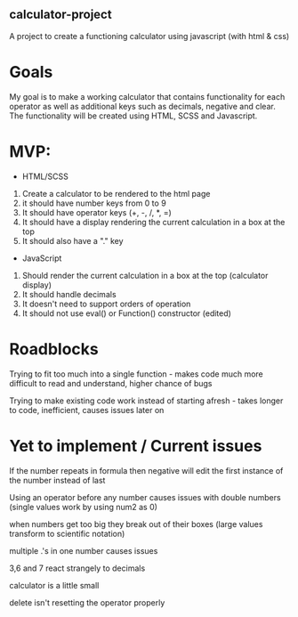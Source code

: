 ## calculator-project

A project to create a functioning calculator using javascript (with html & css)

# Goals

My goal is to make a working calculator that contains functionality for each operator as well as additional keys such as decimals, negative and clear. The functionality will be created using HTML, SCSS and Javascript.

# MVP:

-   HTML/SCSS

1. Create a calculator to be rendered to the html page
2. it should have number keys from 0 to 9
3. It should have operator keys (+, -, /, \*, =)
4. It should have a display rendering the current calculation in a box at the top
5. It should also have a "." key

-   JavaScript

1. Should render the current calculation in a box at the top (calculator display)
2. It should handle decimals
3. It doesn't need to support orders of operation
4. It should not use eval() or Function() constructor (edited)

# Roadblocks

Trying to fit too much into a single function - makes code much more difficult to read and understand, higher chance of bugs

Trying to make existing code work instead of starting afresh - takes longer to code, inefficient, causes issues later on

# Yet to implement / Current issues

If the number repeats in formula then negative will edit the first instance of the number instead of last

Using an operator before any number causes issues with double numbers (single values work by using num2 as 0)

when numbers get too big they break out of their boxes (large values transform to scientific notation)

multiple .'s in one number causes issues

3,6 and 7 react strangely to decimals

calculator is a little small

delete isn't resetting the operator properly
